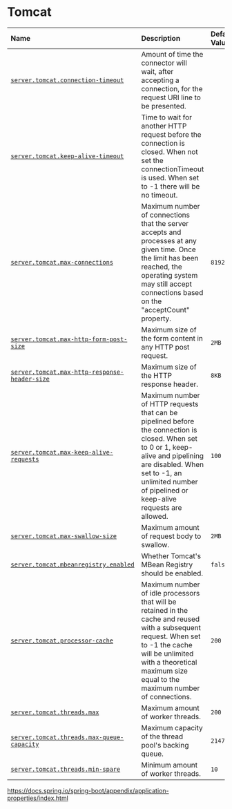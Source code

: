 # Tomcat

| Name                                                                                                                                                                                                     | Description                                                                                                                                                                                                                             | Default Value |
|:---------------------------------------------------------------------------------------------------------------------------------------------------------------------------------------------------------|:----------------------------------------------------------------------------------------------------------------------------------------------------------------------------------------------------------------------------------------|:--------------|
| [`server.tomcat.connection-timeout`](https://docs.spring.io/spring-boot/appendix/application-properties/index.html#application-properties.server.server.tomcat.connection-timeout)                       | Amount of time the connector will wait, after accepting a connection, for the request URI line to be presented.                                                                                                                         |               |
| [`server.tomcat.keep-alive-timeout`](https://docs.spring.io/spring-boot/appendix/application-properties/index.html#application-properties.server.server.tomcat.keep-alive-timeout)                       | Time to wait for another HTTP request before the connection is closed. When not set the connectionTimeout is used. When set to -1 there will be no timeout.                                                                             |               |
| [`server.tomcat.max-connections`](https://docs.spring.io/spring-boot/appendix/application-properties/index.html#application-properties.server.server.tomcat.max-connections)                             | Maximum number of connections that the server accepts and processes at any given time. Once the limit has been reached, the operating system may still accept connections based on the "acceptCount" property.                          | `8192`        |
| [`server.tomcat.max-http-form-post-size`](https://docs.spring.io/spring-boot/appendix/application-properties/index.html#application-properties.server.server.tomcat.max-http-form-post-size)             | Maximum size of the form content in any HTTP post request.                                                                                                                                                                              | `2MB`         |
| [`server.tomcat.max-http-response-header-size`](https://docs.spring.io/spring-boot/appendix/application-properties/index.html#application-properties.server.server.tomcat.max-http-response-header-size) | Maximum size of the HTTP response header.                                                                                                                                                                                               | `8KB`         |
| [`server.tomcat.max-keep-alive-requests`](https://docs.spring.io/spring-boot/appendix/application-properties/index.html#application-properties.server.server.tomcat.max-keep-alive-requests)             | Maximum number of HTTP requests that can be pipelined before the connection is closed. When set to 0 or 1, keep-alive and pipelining are disabled. When set to -1, an unlimited number of pipelined or keep-alive requests are allowed. | `100`         |
| [`server.tomcat.max-swallow-size`](https://docs.spring.io/spring-boot/appendix/application-properties/index.html#application-properties.server.server.tomcat.max-swallow-size)                           | Maximum amount of request body to swallow.                                                                                                                                                                                              | `2MB`         |
| [`server.tomcat.mbeanregistry.enabled`](https://docs.spring.io/spring-boot/appendix/application-properties/index.html#application-properties.server.server.tomcat.mbeanregistry.enabled)                 | Whether Tomcat's MBean Registry should be enabled.                                                                                                                                                                                      | `false`       |
| [`server.tomcat.processor-cache`](https://docs.spring.io/spring-boot/appendix/application-properties/index.html#application-properties.server.server.tomcat.processor-cache)                             | Maximum number of idle processors that will be retained in the cache and reused with a subsequent request. When set to -1 the cache will be unlimited with a theoretical maximum size equal to the maximum number of connections.       | `200`         |
| [`server.tomcat.threads.max`](https://docs.spring.io/spring-boot/appendix/application-properties/index.html#application-properties.server.server.tomcat.threads.max)                                     | Maximum amount of worker threads.                                                                                                                                                                                                       | `200`         |
| [`server.tomcat.threads.max-queue-capacity`](https://docs.spring.io/spring-boot/appendix/application-properties/index.html#application-properties.server.server.tomcat.threads.max-queue-capacity)       | Maximum capacity of the thread pool's backing queue.                                                                                                                                                                                    | `2147483647`  |
| [`server.tomcat.threads.min-spare`](https://docs.spring.io/spring-boot/appendix/application-properties/index.html#application-properties.server.server.tomcat.threads.min-spare)                         | Minimum amount of worker threads.                                                                                                                                                                                                       | `10`          |

<https://docs.spring.io/spring-boot/appendix/application-properties/index.html>
